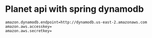 # Planet api with spring dynamodb

```properties
amazon.dynamodb.endpoint=http://dynamodb.us-east-2.amazonaws.com
amazon.aws.accesskey=
amazon.aws.secretkey=
```
